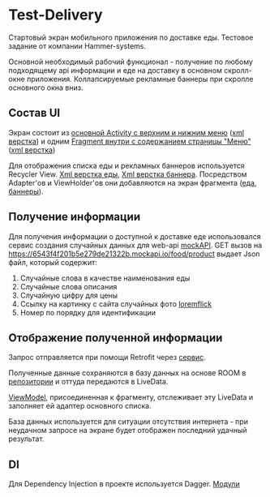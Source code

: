 # Test-Delivery
Стартовый экран мобильного приложения по доставке еды. Тестовое задание от компании Hammer-systems.

Основной необходимый рабочий функционал - получение по любому подходящему api информации и еде на доставку в основном скролл-окне приложения. Коллапсируемые рекламные баннеры при скролле основного окна вниз.

## Состав UI
Экран состоит из [основной Activity с верхним и нижним меню](https://github.com/Garshishka/Test-Delivery/blob/master/app/src/main/java/ru/garshishka/testdelivery/MainActivity.kt) ([xml верстка](https://github.com/Garshishka/Test-Delivery/blob/master/app/src/main/res/layout/activity_main.xml)) и одним [Fragment внутри с содержанием страницы "Меню"](https://github.com/Garshishka/Test-Delivery/blob/master/app/src/main/java/ru/garshishka/testdelivery/ui/main/MainFragment.kt) ([xml верстка]( https://github.com/Garshishka/Test-Delivery/blob/master/app/src/main/res/layout/fragment_main.xml))

Для отображения списка еды и рекламных баннеров используется Recycler View. [Xml верстка еды](https://github.com/Garshishka/Test-Delivery/blob/master/app/src/main/res/layout/layout_food_item.xml), [Xml верстка баннера](https://github.com/Garshishka/Test-Delivery/blob/master/app/src/main/res/layout/layout_banner_picture.xml). Посредством Adapter'ов и ViewHolder'ов они добавляются на экран фрагмента ([еда](https://github.com/Garshishka/Test-Delivery/blob/master/app/src/main/java/ru/garshishka/testdelivery/ui/viewholder/FoodItemViewHolder.kt), [баннеры](https://github.com/Garshishka/Test-Delivery/blob/master/app/src/main/java/ru/garshishka/testdelivery/ui/viewholder/BannerPictureViewHolder.kt)).

## Получение информации

Для получения информации о доступной к доставке еде использовался сервис создания случайных данных для web-api [mockAPI](https://mockapi.io/). GET вызов на https://6543f4f201b5e279de21322b.mockapi.io/food/product выдает Json файл, который содержит:
1. Случайные слова в качестве наименования еды
2. Случайные слова описания
3. Случайную цифру для цены
4. Ссылку на картинку с сайта случайных фото [loremflick](https://loremflickr.com)
5. Номер по порядку для идентификации

## Отображение полученной информации

Запрос отправляется при помощи Retrofit через [сервис](https://github.com/Garshishka/Test-Delivery/blob/master/app/src/main/java/ru/garshishka/testdelivery/webapi/ApiService.kt). 

Полученные данные сохраняются в базу данных на основе ROOM в [репозитории](https://github.com/Garshishka/Test-Delivery/blob/master/app/src/main/java/ru/garshishka/testdelivery/repository/FoodRepositoryImpl.kt) и оттуда передаются в LiveData. 

[ViewModel](https://github.com/Garshishka/Test-Delivery/blob/master/app/src/main/java/ru/garshishka/testdelivery/ui/main/FoodViewModel.kt), присоединенная к фрагменту, отслеживает эту LiveData и заполняет ей адаптер основного списка. 

База данных используется для ситуации отсутствия интернета - при неудачном запросе на экране будет отображен последний удачный результат.

## DI

Для Dependency Injection в проекте используется Dagger. [Модули](https://github.com/Garshishka/Test-Delivery/tree/master/app/src/main/java/ru/garshishka/testdelivery/di) 
